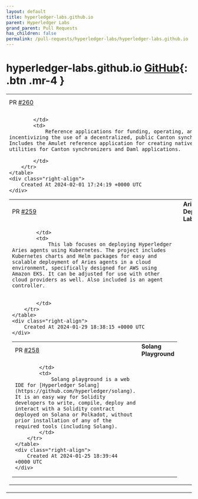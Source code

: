 ```yaml
---
layout: default
title: hyperledger-labs.github.io
parent: Hyperledger Labs
grand_parent: Pull Requests
has_children: false
permalink: /pull-requests/hyperledger-labs/hyperledger-labs.github.io
---
```


# hyperledger-labs.github.io <span class="fs-3 right-align">[GitHub](https://github.com/hyperledger-labs/hyperledger-labs.github.io){: .btn .mr-4 }</span>


<div>
    <table>
        <tr>
            <td>
                PR <a href="https://github.com/hyperledger-labs/hyperledger-labs.github.io/pull/260" class=".btn">#260</a>
            </td>
            <td>
                <b>
                    Hyperledger Splice
                </b>
            </td>
        </tr>
        <tr>
            <td>
                
            </td>
            <td>
                Reference applications for funding, operating, and incentivizing the use of a decentralized, public Canton synchronizer. Includes the Amulet reference application for creating native payment utilities for Canton synchronizers and Daml applications.

            </td>
        </tr>
    </table>
    <div class="right-align">
        Created At 2024-02-01 17:24:19 +0000 UTC
    </div>
</div>

<div>
    <table>
        <tr>
            <td>
                PR <a href="https://github.com/hyperledger-labs/hyperledger-labs.github.io/pull/259" class=".btn">#259</a>
            </td>
            <td>
                <b>
                    Aries Agent Deployment Lab
                </b>
            </td>
        </tr>
        <tr>
            <td>
                
            </td>
            <td>
                This lab focuses on deploying Hyperledger Aries agents using Kubernetes. The project includes Kubernetes charts and Helm packages for easy and scalable deployment of Aries agents in a cloud environment, specifically designed for AWS using Amazon EKS. It can be adjusted for use with other cloud providers as well. Also included is an agent controller. 


            </td>
        </tr>
    </table>
    <div class="right-align">
        Created At 2024-01-29 18:38:15 +0000 UTC
    </div>
</div>

<div>
    <table>
        <tr>
            <td>
                PR <a href="https://github.com/hyperledger-labs/hyperledger-labs.github.io/pull/258" class=".btn">#258</a>
            </td>
            <td>
                <b>
                    Solang Playground
                </b>
            </td>
        </tr>
        <tr>
            <td>
                
            </td>
            <td>
                Solang playground is a web IDE for [Hyperledger Solang](https://github.com/hyperledger/solang). It is an easy way for Solidity developers to write, compile, deploy and interact with a Solidity contract deployed on Solana or Polkadot, without prior installation of any of the required tools (including Solang).
            </td>
        </tr>
    </table>
    <div class="right-align">
        Created At 2024-01-25 18:39:44 +0000 UTC
    </div>
</div>

